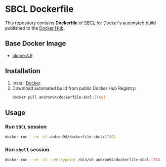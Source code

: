 # SBCL Dockerfile

This repository contains **Dockerfile** of [SBCL](http://www.sbcl.org/) for Docker's automated
build published to the [Docker Hub](https://hub.docker.com/r/andron94/dockerfile-sbcl/).

## Base Docker Image

+ [alpine:3.9](https://hub.docker.com/_/alpine/)

## Installation

1.  Install [Docker](https://docs.docker.com/engine/installation/).
2.  Download automated build from public Docker Hub Registry:
    ```sh
    docker pull andron94/dockerfile-sbcl:[TAG]
    ```

## Usage

### Run `SBCL` session

```sh
docker run --rm -it andron94/dockerfile-sbcl:[TAG]
```

### Run `shell` session

```sh
docker run --rm -it --entrypoint /bin/sh andron94/dockerfile-sbcl:[TAG]
```
